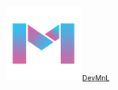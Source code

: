 <div style="text-align: center;">
    <img src="https://raw.githubusercontent.com/devmnl/devmnl/main/logo-m.png" style="width: 150px;">
    <a href="https://manoel-franco.vercel.app/" target="_blank">DevMnL
    </a>
</div>










